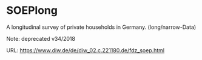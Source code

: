 # SOEPlong

A longitudinal survey of private households in Germany. (long/narrow-Data) 

Note: deprecated v34/2018

URL:  https://www.diw.de/de/diw_02.c.221180.de/fdz_soep.html
